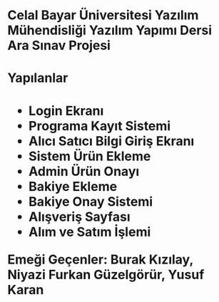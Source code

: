# Celal Bayar Üniversitesi Yazılım Mühendisliği Yazılım Yapımı Dersi Ara Sınav Projesi

<h1>Yapılanlar<h1>
  
- Login Ekranı
- Programa Kayıt Sistemi
- Alıcı Satıcı Bilgi Giriş Ekranı
- Sistem Ürün Ekleme
- Admin Ürün Onayı
- Bakiye Ekleme
- Bakiye Onay Sistemi
- Alışveriş Sayfası
- Alım ve Satım İşlemi


Emeği Geçenler: Burak Kızılay, Niyazi Furkan Güzelgörür, Yusuf Karan


